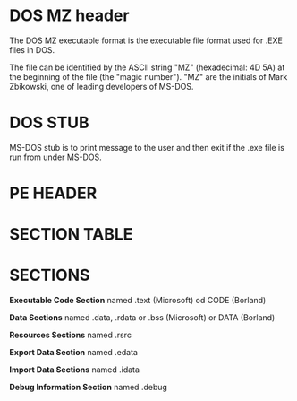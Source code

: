 # DOS MZ header
The DOS MZ executable format is the executable file format used for .EXE files in DOS.

The file can be identified by the ASCII string "MZ" (hexadecimal: 4D 5A) at the beginning of the file (the "magic number"). 
"MZ" are the initials of Mark Zbikowski, one of leading developers of MS-DOS.

# DOS STUB
MS-DOS stub is to print message to the user and then exit if the .exe file is run from under MS-DOS.

# PE HEADER

# SECTION TABLE

# SECTIONS

**Executable Code Section** named .text (Microsoft) od CODE (Borland)

**Data Sections** named .data, .rdata or .bss (Microsoft) or DATA (Borland)

**Resources Sections** named .rsrc

**Export Data Section** named .edata

**Import Data Sections** named .idata

**Debug Information Section** named .debug
